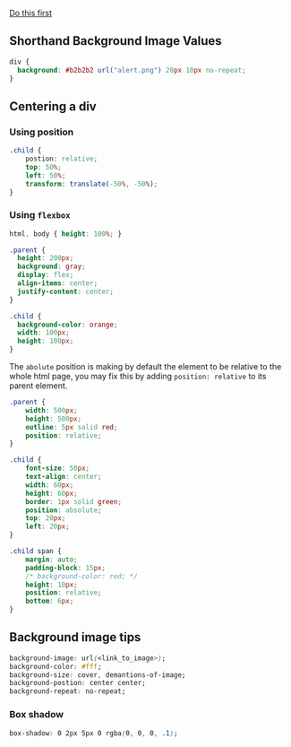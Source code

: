 
[Do this first](https://youtube.com/shorts/ydGti7sLVOc?si=0j_YuIfC0xMwP_0x)
## Shorthand Background Image Values

```css
div {
  background: #b2b2b2 url("alert.png") 20px 10px no-repeat;
}
```


## Centering a div

### Using position

```css
.child {
	postion: relative;
	top: 50%;
	left: 50%;
	transform: translate(-50%, -50%);
}
```

### Using `flexbox`

```css
html, body { height: 100%; }

.parent {
  height: 200px;
  background: gray;
  display: flex;
  align-items: center;
  justify-content: center;
}

.child {
  background-color: orange;
  width: 100px;
  height: 100px;
}
```

The `abolute` position is making by default the element to be relative to the whole html page, you may fix this by adding `position: relative` to its parent element.

```css
.parent {
    width: 500px;
    height: 500px;
    outline: 5px solid red;
    position: relative;
}

.child {
    font-size: 50px;
    text-align: center;
    width: 60px;
    height: 60px;
    border: 1px solid green;
    position: absolute;
    top: 20px;
    left: 20px;
}

.child span {
    margin: auto;
    padding-block: 15px;
    /* background-color: red; */
    height: 10px;
    position: relative;
    bottom: 6px;
}
```



## Background image tips

```css
background-image: url(<link_to_image>);
background-color: #fff;
background-size: cover, demantions-of-image;
background-postion: center center;
background-repeat: no-repeat;
```

### Box shadow

```css
box-shadow: 0 2px 5px 0 rgba(0, 0, 0, .1); 
```